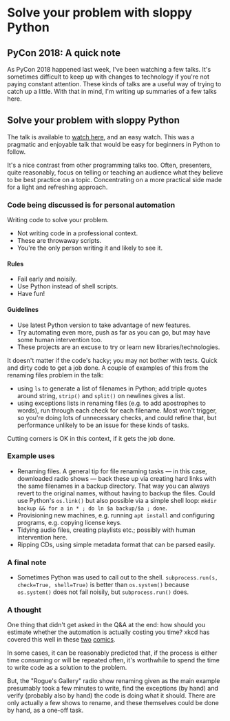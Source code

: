 # Solve your problem with sloppy Python


## PyCon 2018: A quick note

As PyCon 2018 happened last week, I've been watching a few talks. It's
sometimes difficult to keep up with changes to technology if you're not
paying constant attention. These kinds of talks are a useful way of
trying to catch up a little. With that in mind, I'm writing up summaries
of a few talks here.

## Solve your problem with sloppy Python

The talk is available to [watch
here](https://www.youtube.com/watch?v=Jd8ulMb6_ls), and an easy watch.
This was a pragmatic and enjoyable talk that would be easy for beginners
in Python to follow.

It's a nice contrast from other programming talks too. Often,
presenters, quite reasonably, focus on telling or teaching an audience
what they believe to be best practice on a topic. Concentrating on a
more practical side made for a light and refreshing approach.

### Code being discussed is for personal automation

Writing code to solve your problem.

* Not writing code in a professional context.
* These are throwaway scripts.
* You're the only person writing it and likely to see it.

#### Rules

* Fail early and noisily.
* Use Python instead of shell scripts.
* Have fun!

#### Guidelines

* Use latest Python version to take advantage of new features.
* Try automating even more, push as far as you can go, but may have some
  human intervention too.
* These projects are an excuse to try or learn new libraries/technologies.

It doesn't matter if the code's hacky; you may not bother with tests.
Quick and dirty code to get a job done. A couple of examples of this
from the renaming files problem in the talk:

* using `ls` to generate a list of filenames in Python; add triple
  quotes around string, `strip()` and `split()` on newlines gives a
  list.
* using exceptions lists in renaming files (e.g. to add apostrophes to
  words), run through each check for each filename. Most won't trigger,
  so you're doing lots of unnecessary checks, and could refine that, but
  performance unlikely to be an issue for these kinds of tasks.

Cutting corners is OK in this context, if it gets the job done.

### Example uses

* Renaming files. A general tip for file renaming tasks — in this case,
  downloaded radio shows — back these up via creating hard links with
  the same filenames in a backup directory. That way you can always
  revert to the original names, without having to backup the files.
  Could use Python's `os.link()` but also possible via a simple shell
  loop: `mkdir backup && for a in * ; do ln $a backup/$a ; done`.
* Provisioning new machines, e.g. running `apt install` and configuring
  programs, e.g. copying license keys.
* Tidying audio files, creating playlists etc.; possibly with human
  intervention here.
* Ripping CDs, using simple metadata format that can be parsed easily.

### A final note

* Sometimes Python was used to call out to the shell. `subprocess.run(s,
  check=True, shell=True)` is better than `os.system()` because
  `os.system()` does not fail noisily, but `subprocess.run()` does.

### A thought

One thing that didn't get asked in the Q&A at the end: how should you
estimate whether the automation is actually costing you time? xkcd
has covered this well in these [two](https://xkcd.com/1205/)
[comics](https://xkcd.com/1319/).

In some cases, it can be reasonably predicted that, if the process is
either time consuming or will be repeated often, it's worthwhile to
spend the time to write code as a solution to the problem.

But, the "Rogue's Gallery" radio show renaming given as the main example
presumably took a few minutes to write, find the exceptions (by hand)
and verify (probably also by hand) the code is doing what it should.
There are only actually a few shows to rename, and these themselves
could be done by hand, as a one-off task.

